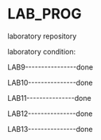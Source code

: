 # LAB_PROG
laboratory repository

laboratory condition:

LAB9----------------done

LAB10---------------done

LAB11---------------done

LAB12---------------done

LAB13---------------done
